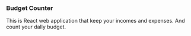 ### Budget Counter

This is React web application that keep your incomes and expenses. And count your dally budget.
